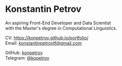 # Konstantin Petrov

An aspiring Front-End Developer and Data Scientist   
with the Master's degree in Computational Linguistics.

CV: https://konpetrov.github.io/portfolio/  
Email: konstantinpetrovtf@gmail.com  

GitHub: [konpetrov](https://github.com/konpetrov/)  
Telegram: [@kopetrov](https://t.me/kopetrov) 